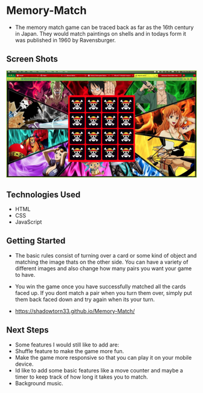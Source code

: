 # **Memory-Match**
- The memory match game can be traced back as far as the 16th century in Japan. They would match paintings on shells and in todays form it was published in 1960 by Ravensburger. 

## Screen Shots

![](MemoryGame.png)

## Technologies Used
- HTML
- CSS
- JavaScript

## Getting Started

 - The basic rules consist of turning over a card or some kind of object and matching the image thats on the other side. You can have a variety of different images and also change how many pairs you want your game to have.

- You win the game once you have successfully matched all the cards faced up. If you dont match a pair when you turn them over, simply put them back faced down and try again when its your turn. 

- https://shadowtorn33.github.io/Memory-Match/

## Next Steps
- Some features I would still like to add are:
- Shuffle feature to make the game more fun.
- Make the game more responsive so that you can play it on your mobile device.
- Id like to add some basic features like a move counter and maybe a timer to keep track of how long it takes you to match.
- Background music.
